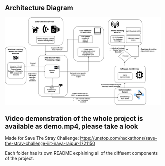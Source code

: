 ## Architecture Diagram

![](https://github.com/rbSparky/thermal-detection-hackathon/blob/main/arch.jpg)

## Video demonstration of the whole project is available as demo.mp4, please take a look


Made for Save The Stray Challenge: https://unstop.com/hackathons/save-the-stray-challenge-iiit-naya-raipur-1221150

Each folder has its own README explaining all of the different components of the project.
